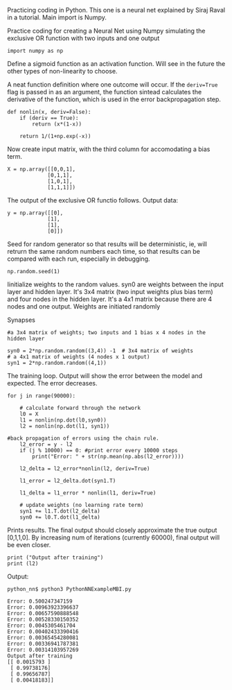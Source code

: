 Practicing coding in Python. This one is a neural net explained by Siraj Raval in a tutorial. Main import is Numpy. 

Practice coding for creating a Neural Net
using Numpy simulating the exclusive OR function
with two inputs and one output
```
import numpy as np
```


Define a sigmoid function as an activation function. Will see in the future the other types of non-linearity to choose. 

A neat function definition where one outcome will occur. If the ```deriv=True``` flag is passed in as an argument, the function sintead calculates the derivative of the function, which is used in the error backpropagation step.

```
def nonlin(x, deriv=False):
    if (deriv == True):
        return (x*(1-x))

    return 1/(1+np.exp(-x))
```


Now create input matrix, with the third column for accomodating a bias term.
```
X = np.array([[0,0,1],
             [0,1,1],
             [1,0,1],
             [1,1,1]])
```

The output of the exclusive OR functio follows. Output data:
```
y = np.array([[0],
             [1],
             [1],
             [0]])
```

Seed for random generator so that results will be deterministic, ie, will retrurn the same random numbers each time, so that results can be compared with each run, especially in debugging.
```
np.random.seed(1)
```

Iinitialize weights to the random values. syn0 are weights between the input layer and hidden layer. It's 3x4 matrix (two input weights plus bias term) and
four nodes in the hidden layer. It's a 4x1 matrix because
there are 4 nodes and one output. Weights are initiated
randomly

Synapses
```
#a 3x4 matrix of weights; two inputs and 1 bias x 4 nodes in the hidden layer

syn0 = 2*np.random.random((3,4)) -1  # 3x4 matrix of weights
# a 4x1 matrix of weights (4 nodes x 1 output)
syn1 = 2*np.random.random((4,1))
```

The training loop. Output will show the error between the model and expected. The error decreases. 

```
for j in range(90000):

    # calculate forward through the network
    l0 = X
    l1 = nonlin(np.dot(l0,syn0))
    l2 = nonlin(np.dot(l1, syn1))

#back propagation of errors using the chain rule.
    l2_error = y - l2
    if (j % 10000) == 0: #print error every 10000 steps
        print("Error: " + str(np.mean(np.abs(l2_error))))

    l2_delta = l2_error*nonlin(l2, deriv=True)

    l1_error = l2_delta.dot(syn1.T)

    l1_delta = l1_error * nonlin(l1, deriv=True)
```

```
    # update weights (no learning rate term)
    syn1 += l1.T.dot(l2_delta)
    syn0 += l0.T.dot(l1_delta)
```


Prints results. The final output should closely approximate the true
output [0,1,1,0].  By increasing num of iterations (currently 60000), final output will be even closer.

```
print ("Output after training")
print (l2)
```


Output:
```
python_nn$ python3 PythonNNExampleMBI.py 

Error: 0.500247347159
Error: 0.00963923396637
Error: 0.00657590888548
Error: 0.00528330150352
Error: 0.0045305461704
Error: 0.00402433390416
Error: 0.00365454280081
Error: 0.00336941787381
Error: 0.00314103957269
Output after training
[[ 0.0015793 ]
 [ 0.99738176]
 [ 0.99656787]
 [ 0.00418183]]
```



